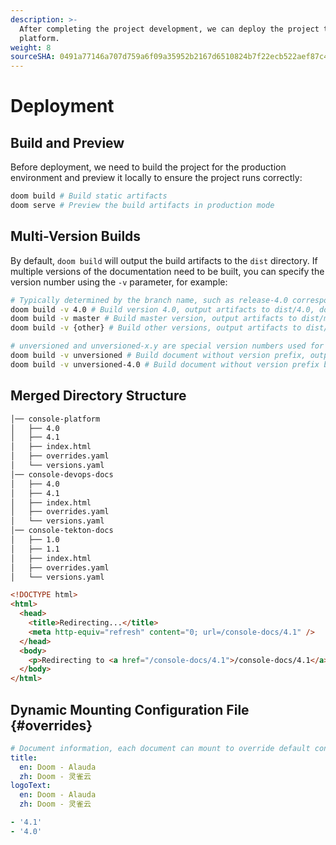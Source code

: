 ```yaml
---
description: >-
  After completing the project development, we can deploy the project to the ACP
  platform.
weight: 8
sourceSHA: 0491a77146a707d759a6f09a35952b2167d6510824b7f22ecb522aef87c4d2d6
---
```


# Deployment

## Build and Preview

Before deployment, we need to build the project for the production environment and preview it locally to ensure the project runs correctly:

```bash
doom build # Build static artifacts
doom serve # Preview the build artifacts in production mode
```

## Multi-Version Builds

By default, `doom build` will output the build artifacts to the `dist` directory. If multiple versions of the documentation need to be built, you can specify the version number using the `-v` parameter, for example:

```bash
# Typically determined by the branch name, such as release-4.0 corresponding to version 4.0
doom build -v 4.0 # Build version 4.0, output artifacts to dist/4.0, documentation access path is {base}/4.0
doom build -v master # Build master version, output artifacts to dist/master, documentation access path is {base}/master
doom build -v {other} # Build other versions, output artifacts to dist/{other}, documentation access path is {base}/{other}

# unversioned and unversioned-x.y are special version numbers used for building documents without version prefixes
doom build -v unversioned # Build document without version prefix, output artifacts to dist/unversioned, documentation access path is {base}
doom build -v unversioned-4.0 # Build document without version prefix but display version number 4.0 in the navigation bar, output artifacts to dist/unversioned, documentation access path is {base}
```

## Merged Directory Structure

```sh
│── console-platform
│   ├── 4.0
│   ├── 4.1
│   ├── index.html
│   ├── overrides.yaml
│   └── versions.yaml
│── console-devops-docs
│   ├── 4.0
│   ├── 4.1
│   ├── index.html
│   ├── overrides.yaml
│   └── versions.yaml
│── console-tekton-docs
│   ├── 1.0
│   ├── 1.1
│   ├── index.html
│   ├── overrides.yaml
│   └── versions.yaml
```

```html title="index.html"
<!DOCTYPE html>
<html>
  <head>
    <title>Redirecting...</title>
    <meta http-equiv="refresh" content="0; url=/console-docs/4.1" />
  </head>
  <body>
    <p>Redirecting to <a href="/console-docs/4.1">/console-docs/4.1</a></p>
  </body>
</html>
```

## Dynamic Mounting Configuration File {#overrides}

```yaml title="overrides.yaml"
# Document information, each document can mount to override default configuration
title:
  en: Doom - Alauda
  zh: Doom - 灵雀云
logoText:
  en: Doom - Alauda
  zh: Doom - 灵雀云
```

```yaml title="versions.yaml"
- '4.1'
- '4.0'
```
